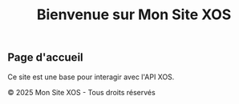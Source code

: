 <!DOCTYPE html>
<html lang="fr">
<head>
  <meta charset="UTF-8">
  <meta name="viewport" content="width=device-width, initial-scale=1.0">
 
   
</head>
<body>
  <header>
    <h1>Bienvenue sur Mon Site XOS</h1>
  </header>

  <main>
    <div class="container">
      <h2>Page d'accueil</h2>
      <p>Ce site est une base pour interagir avec l'API XOS.</p>
    </div>
  </main>

  <footer>
    &copy; 2025 Mon Site XOS - Tous droits réservés
  </footer>
</body>
</html>
